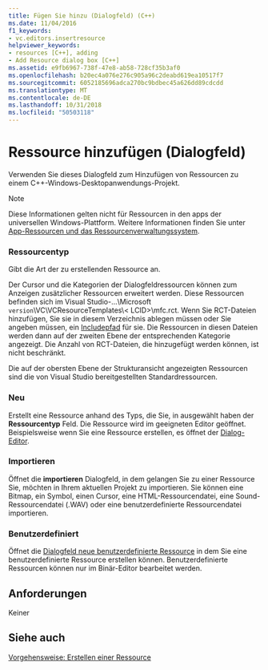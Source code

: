 ```yaml
---
title: Fügen Sie hinzu (Dialogfeld) (C++)
ms.date: 11/04/2016
f1_keywords:
- vc.editors.insertresource
helpviewer_keywords:
- resources [C++], adding
- Add Resource dialog box [C++]
ms.assetid: e9fb6967-738f-47e8-ab58-728cf35b3af0
ms.openlocfilehash: b20ec4a076e276c905a96c2deabd619ea10517f7
ms.sourcegitcommit: 6052185696adca270bc9bdbec45a626dd89cdcdd
ms.translationtype: MT
ms.contentlocale: de-DE
ms.lasthandoff: 10/31/2018
ms.locfileid: "50503118"
---
```

# <a name="add-resource-dialog-box"></a>Ressource hinzufügen (Dialogfeld)

Verwenden Sie dieses Dialogfeld zum Hinzufügen von Ressourcen zu einem C++-Windows-Desktopanwendungs-Projekt.

> [!NOTE]
> Diese Informationen gelten nicht für Ressourcen in den apps der universellen Windows-Plattform. Weitere Informationen finden Sie unter [App-Ressourcen und das Ressourcenverwaltungssystem](/windows/uwp/app-resources/).

### <a name="resource-type"></a>Ressourcentyp

Gibt die Art der zu erstellenden Ressource an.

Der Cursor und die Kategorien der Dialogfeldressourcen können zum Anzeigen zusätzlicher Ressourcen erweitert werden. Diese Ressourcen befinden sich im Visual Studio-...\Microsoft `version`\VC\VCResourceTemplates\\< LCID\>\mfc.rct. Wenn Sie RCT-Dateien hinzufügen, Sie sie in diesem Verzeichnis ablegen müssen oder Sie angeben müssen, ein [Includepfad](../windows/how-to-specify-include-directories-for-resources.md) für sie. Die Ressourcen in diesen Dateien werden dann auf der zweiten Ebene der entsprechenden Kategorie angezeigt. Die Anzahl von RCT-Dateien, die hinzugefügt werden können, ist nicht beschränkt.

Die auf der obersten Ebene der Strukturansicht angezeigten Ressourcen sind die von Visual Studio bereitgestellten Standardressourcen.

### <a name="new"></a>Neu

Erstellt eine Ressource anhand des Typs, die Sie, in ausgewählt haben der **Ressourcentyp** Feld. Die Ressource wird im geeigneten Editor geöffnet. Beispielsweise wenn Sie eine Ressource erstellen, es öffnet der [Dialog-Editor](../windows/dialog-editor.md).

### <a name="import"></a>Importieren

Öffnet die **importieren** Dialogfeld, in dem gelangen Sie zu einer Ressource Sie, möchten in Ihrem aktuellen Projekt zu importieren. Sie können eine Bitmap, ein Symbol, einen Cursor, eine HTML-Ressourcendatei, eine Sound-Ressourcendatei (.WAV) oder eine benutzerdefinierte Ressourcendatei importieren.

### <a name="custom"></a>Benutzerdefiniert

Öffnet die [Dialogfeld neue benutzerdefinierte Ressource](../windows/new-custom-resource-dialog-box.md) in dem Sie eine benutzerdefinierte Ressource erstellen können. Benutzerdefinierte Ressourcen können nur im Binär-Editor bearbeitet werden.

## <a name="requirements"></a>Anforderungen

Keiner

## <a name="see-also"></a>Siehe auch

[Vorgehensweise: Erstellen einer Ressource](../windows/how-to-create-a-resource.md)